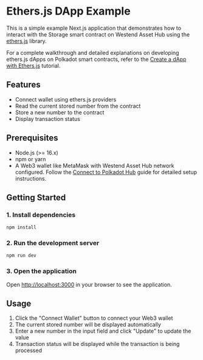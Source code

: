 # Ethers.js DApp Example

This is a simple example Next.js application that demonstrates how to interact with the Storage smart contract on Westend Asset Hub using the [ethers.js](https://docs.ethers.org/) library.

For a complete walkthrough and detailed explanations on developing ethers.js dApps on Polkadot smart contracts, refer to the [Create a dApp with Ethers.js](https://papermoonio.github.io/polkadot-mkdocs/tutorials/smart-contracts/launch-your-first-project/create-dapp-ethers-js/) tutorial.

## Features

- Connect wallet using ethers.js providers
- Read the current stored number from the contract
- Store a new number to the contract
- Display transaction status

## Prerequisites

- Node.js (>= 16.x)
- npm or yarn
- A Web3 wallet like MetaMask with Westend Asset Hub network configured. Follow the [Connect to Polkadot Hub](https://papermoonio.github.io/polkadot-mkdocs/develop/smart-contracts/connect-to-asset-hub/) guide for detailed setup instructions.


## Getting Started

### 1. Install dependencies

```bash
npm install
```

### 2. Run the development server

```bash
npm run dev
```

### 3. Open the application

Open [http://localhost:3000](http://localhost:3000) in your browser to see the application.

## Usage

1. Click the "Connect Wallet" button to connect your Web3 wallet
2. The current stored number will be displayed automatically
3. Enter a new number in the input field and click "Update" to update the value
4. Transaction status will be displayed while the transaction is being processed